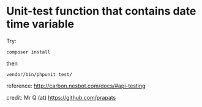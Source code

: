 # Unit-test function that contains date time variable

Try:

`composer install`

then

`vendor/bin/phpunit test/`

reference: http://carbon.nesbot.com/docs/#api-testing

credit: Mr Q (at) https://github.com/prapats


